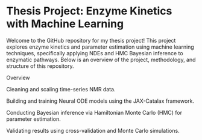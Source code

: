 # Thesis Project: Enzyme Kinetics with Machine Learning

Welcome to the GitHub repository for my thesis project! This project explores enzyme kinetics and parameter estimation using machine learning techniques, specifically applying NDEs and HMC Bayesian inference to enzymatic pathways. Below is an overview of the project, methodology, and structure of this repository.

Overview

Cleaning and scaling time-series NMR data.

Building and training Neural ODE models using the JAX-Catalax framework.

Conducting Bayesian inference via Hamiltonian Monte Carlo (HMC) for parameter estimation.

Validating results using cross-validation and Monte Carlo simulations.
